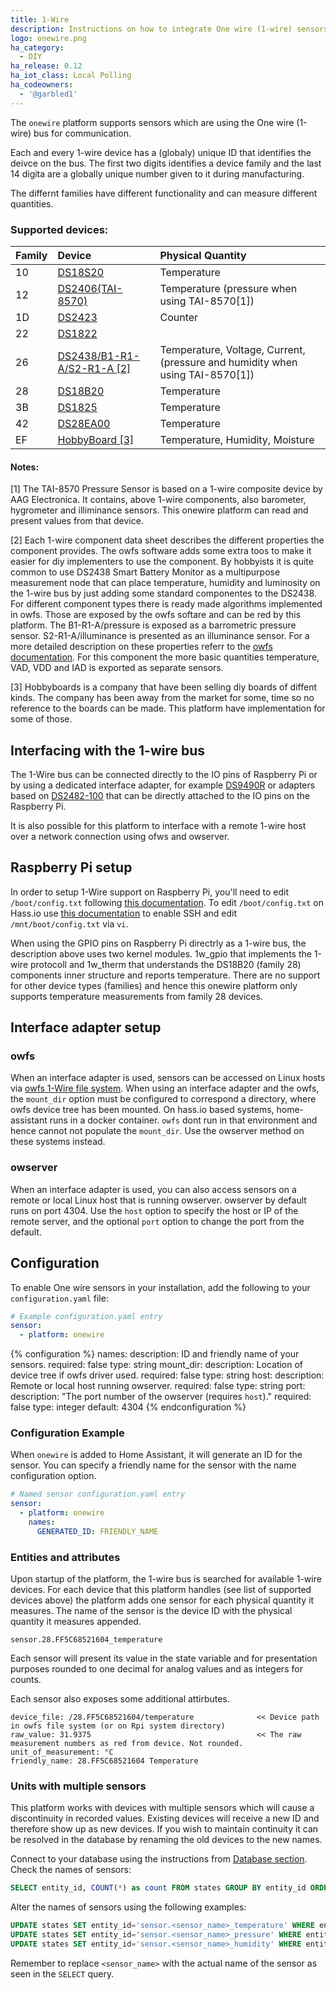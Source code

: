 ```yaml
---
title: 1-Wire
description: Instructions on how to integrate One wire (1-wire) sensors into Home Assistant.
logo: onewire.png
ha_category:
  - DIY
ha_release: 0.12
ha_iot_class: Local Polling
ha_codeowners:
  - '@garbled1'
---
```


The `onewire` platform supports sensors which are using the One wire (1-wire) bus for communication.

Each and every 1-wire device has a (globaly) unique ID that identifies the deivce on the bus. The first two digits identifies a device family and the last 14 digita are a globally unique number given to it during manufacturing. 

The differnt families have different functionality and can measure different quantities.

### Supported devices:

| Family | Device           | Physical Quantity  |
| -------|:-----|:-----|
| 10     | [DS18S20](https://www.maximintegrated.com/en/products/sensors/DS18S20.html)  | Temperature                     |
| 12     | [DS2406(TAI-8570)](https://datasheets.maximintegrated.com/en/ds/DS2406.pdf)  | Temperature (pressure when using TAI-8570[1]) |
| 1D     | [DS2423](https://datasheets.maximintegrated.com/en/ds/DS2423.pdf)            | Counter                         |
| 22     | [DS1822](https://datasheets.maximintegrated.com/en/ds/DS1822.pdf)            |                                 |
| 26     | [DS2438/B1-R1-A/S2-R1-A [2]](https://datasheets.maximintegrated.com/en/ds/DS2438.pdf)| Temperature, Voltage, Current, (pressure and humidity when using TAI-8570[1]) | 
| 28     | [DS18B20](https://datasheets.maximintegrated.com/en/ds/DS18B20.pdf)          | Temperature                     |
| 3B     | [DS1825](https://datasheets.maximintegrated.com/en/ds/DS1825.pdf)            | Temperature                     |
| 42     | [DS28EA00](https://datasheets.maximintegrated.com/en/ds/DS28EA00.pdf)        | Temperature                     |
| EF     | [HobbyBoard [3]](https://hobbyboards.com/)                                   | Temperature, Humidity, Moisture |  

#### Notes:
[1] The TAI-8570 Pressure Sensor is based on a 1-wire composite device by AAG Electronica. It contains, above 1-wire components, also barometer, hygrometer and illiminance sensors. This onewire platform can read and present values from that device.

[2] Each 1-wire component data sheet describes the different properties the component provides. The owfs software adds some extra toos to make it easier for diy implementers to use the component. By hobbyists it is quite common to use DS2438 Smart Battery Monitor as a multipurpose measurement node that can place temperature, humidity and luminosity on the 1-wire bus by just adding some standard componentes to the DS2438. For different component types there is ready made algorithms implemented in owfs. Those are exposed by the owfs softare and can be red by this platform. The B1-R1-A/pressure is exposed as a barrometric pressure sensor. S2-R1-A/illuminance is presented as an illuminance sensor. For a more detailed description on these properties referr to the [owfs documentation](https://owfs.org/index_php_page_ds2438.html).
For this component the more basic quantities temperature, VAD, VDD and IAD is exported as separate sensors.

[3] Hobbyboards is a company that have been selling diy boards of diffent kinds. The company has been away from the market for some, time so no reference to the boards can be made. This platform have implementation for some of those.

## Interfacing with the 1-wire bus

The 1-Wire bus can be connected directly to the IO pins of Raspberry Pi or by using a dedicated interface adapter, for example 
[DS9490R](https://datasheets.maximintegrated.com/en/ds/DS9490-DS9490R.pdf) or adapters based on [DS2482-100](https://datasheets.maximintegrated.com/en/ds/DS2482-100.pdf) that can be directly attached to the IO pins on the Raspberry Pi.

It is also possible for this platform to interface with a remote 1-wire host over a network connection using ofws and owserver.

## Raspberry Pi setup

In order to setup 1-Wire support on Raspberry Pi, you'll need to edit `/boot/config.txt` following [this documentation](https://www.waveshare.com/wiki/Raspberry_Pi_Tutorial_Series:_1-Wire_DS18B20_Sensor#Enable_1-Wire).
To edit `/boot/config.txt` on Hass.io use [this documentation](https://developers.home-assistant.io/docs/en/hassio_debugging.html) to enable SSH and edit `/mnt/boot/config.txt` via `vi`.

When using the GPIO pins on Raspberry Pi directrly as a 1-wire bus, the description above uses two kernel modules. 1w_gpio that implements the 1-wire protocoll and 1w_therm that understands the DS18B20 (family 28) components inner structure and reports temperature. 
There are no support for other device types (families) and hence this onewire platform only supports temperature measurements from family 28 devices.

## Interface adapter setup

### owfs

When an interface adapter is used, sensors can be accessed on Linux hosts via [owfs 1-Wire file system](https://owfs.org/). When using an interface adapter and the owfs, the `mount_dir` option must be configured to correspond a directory, where owfs device tree has been mounted. On hass.io based systems, home-assistant runs in a docker container. `owfs` dont run in that environment and hence cannot not populate the `mount_dir`. Use the owserver method on these systems instead.

### owserver

When an interface adapter is used, you can also access sensors on a remote or local Linux host that is running owserver.  owserver by default runs on port 4304. Use the `host` option to specify the host or IP of the remote server, and the optional `port` option to change the port from the default.

## Configuration

To enable One wire sensors in your installation, add the following to your `configuration.yaml` file:

```yaml
# Example configuration.yaml entry
sensor:
  - platform: onewire
```

{% configuration %}
names:
  description: ID and friendly name of your sensors.
  required: false
  type: string
mount_dir:
  description: Location of device tree if owfs driver used.
  required: false
  type: string
host:
  description: Remote or local host running owserver.
  required: false
  type: string
port:
  description: "The port number of the owserver (requires `host`)."
  required: false
  type: integer
  default: 4304
{% endconfiguration %}

### Configuration Example

When `onewire` is added to Home Assistant, it will generate an ID for the sensor. You can specify a friendly name for the sensor with the name configuration option.

```yaml
# Named sensor configuration.yaml entry
sensor:
  - platform: onewire
    names:
      GENERATED_ID: FRIENDLY_NAME
```

### Entities and attributes

Upon startup of the platform, the 1-wire bus is searched for available 1-wire devices. For each device that this platform handles (see list of supported devices above) the platform adds one sensor for each physical quantity it measures. The name of the sensor is the device ID with the physical quantity it measures appended. 

`sensor.28.FF5C68521604_temperature`

Each sensor will present its value in the state variable and for presentation purposes rounded to one decimal for analog values and as integers for counts.

Each sensor also exposes some additional attirbutes.

```alpha
device_file: /28.FF5C68521604/temperature              << Device path in owfs file system (or on Rpi system directory)
raw_value: 31.9375                                     << The raw measurement numbers as red from device. Not rounded.
unit_of_measurement: °C                              
friendly_name: 28.FF5C68521604 Temperature
```

### Units with multiple sensors

This platform works with devices with multiple sensors which will cause a discontinuity in recorded values. Existing devices will receive a new ID and therefore show up as new devices.
If you wish to maintain continuity it can be resolved in the database by renaming the old devices to the new names.

Connect to your database using the instructions from [Database section](/docs/backend/database/). Check the names of sensors:

```sql
SELECT entity_id, COUNT(*) as count FROM states GROUP BY entity_id ORDER BY count DESC LIMIT 10;
```
Alter the names of sensors using the following examples:

```sql
UPDATE states SET entity_id='sensor.<sensor_name>_temperature' WHERE entity_id LIKE 'sensor.<sensor_name>%' AND attributes LIKE '%\u00b0C%';
UPDATE states SET entity_id='sensor.<sensor_name>_pressure' WHERE entity_id LIKE 'sensor.<sensor_name>%' AND attributes LIKE '%mb%';
UPDATE states SET entity_id='sensor.<sensor_name>_humidity' WHERE entity_id LIKE 'sensor.<sensor_name>%' AND attributes LIKE '%%%' ESCAPE '';
```

Remember to replace `<sensor_name>` with the actual name of the sensor as seen in the `SELECT` query.


